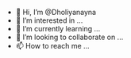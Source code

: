 - 👋 Hi, I’m @Dholiyanayna
- 👀 I’m interested in ...
- 🌱 I’m currently learning ...
- 💞️ I’m looking to collaborate on ...
- 📫 How to reach me ...

<!---
Dholiyanayna/Dholiyanayna is a ✨ special ✨ repository because its `README.md` (this file) appears on your GitHub profile.
You can click the Preview link to take a look at your changes.
--->
